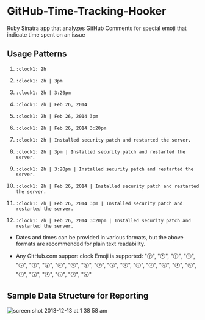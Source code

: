 GitHub-Time-Tracking-Hooker
===========================

Ruby Sinatra app that analyzes GitHub Comments for special emoji that indicate time spent on an issue



## Usage Patterns


1. `:clock1: 2h`

2. `:clock1: 2h | 3pm`

3. `:clock1: 2h | 3:20pm`

4. `:clock1: 2h | Feb 26, 2014`

5. `:clock1: 2h | Feb 26, 2014 3pm`

6. `:clock1: 2h | Feb 26, 2014 3:20pm`

7. `:clock1: 2h | Installed security patch and restarted the server.`

8. `:clock1: 2h | 3pm | Installed security patch and restarted the server.`

9. `:clock1: 2h | 3:20pm | Installed security patch and restarted the server.`

10. `:clock1: 2h | Feb 26, 2014 | Installed security patch and restarted the server.`

11. `:clock1: 2h | Feb 26, 2014 3pm | Installed security patch and restarted the server.`

12. `:clock1: 2h | Feb 26, 2014 3:20pm | Installed security patch and restarted the server.`


- Dates and times can be provided in various formats, but the above formats are recommended for plain text readability.

- Any GitHub.com support clock Emoji is supported:
":clock130:", ":clock11:", ":clock1230:", ":clock3:", ":clock430:", ":clock6:", ":clock730:", ":clock9:", ":clock10:", ":clock1130:", ":clock2:", ":clock330:", ":clock5:", ":clock630:", ":clock8:", ":clock930:", ":clock1:", ":clock1030:", ":clock12:", ":clock230:", ":clock4:", ":clock530:", ":clock7:", ":clock830:"


## Sample Data Structure for Reporting

![screen shot 2013-12-13 at 1 38 58 am](https://f.cloud.github.com/assets/1994838/1740302/e4281c18-63c1-11e3-8674-fda74e89f628.png)


